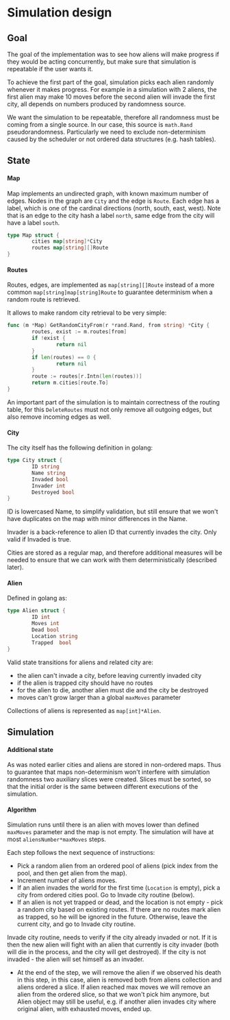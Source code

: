 Simulation design
=================

## Goal

The goal of the implementation was to see how aliens will make progress if they would be
acting concurrently, but make sure that simulation is repeatable if the user wants it.

To achieve the first part of the goal, simulation picks each alien randomly whenever it makes progress.
For example in a simulation with 2 aliens, the first alien may make 10 moves before the second alien will
invade the first city, all depends on numbers produced by randomness source.

We want the simulation to be repeatable, therefore all randomness must be coming from a single source.
In our case, this source is `math.Rand` pseudorandomness. Particularly we need to exclude non-determinism caused
by the scheduler or not ordered data structures (e.g. hash tables).

## State

#### Map

Map implements an undirected graph, with known maximum number of edges. Nodes in the graph are `City` and the edge is `Route`.
Each edge has a label, which is one of the cardinal directions (north, south, east, west). Note that is an edge to the city
hash a label `north`, same edge from the city will have a label `south`.

```go
type Map struct {
        cities map[string]*City
        routes map[string][]Route
}
```

#### Routes

Routes, edges, are implemented as `map[string][]Route` instead of a more common `map[string]map[string]Route` to guarantee determinism when a random route is retrieved.

It allows to make random city retrieval to be very simple:

```go
func (m *Map) GetRandomCityFrom(r *rand.Rand, from string) *City {
        routes, exist := m.routes[from]
        if !exist {
                return nil
        }
        if len(routes) == 0 {
                return nil
        }
        route := routes[r.Intn(len(routes))]
        return m.cities[route.To]
}
```

An important part of the simulation is to maintain correctness of the routing table, for this `DeleteRoutes` must not only
remove all outgoing edges, but also remove incoming edges as well.


#### City

The city itself has the following definition in golang:

```go
type City struct {
        ID string
        Name string
        Invaded bool
        Invader int
        Destroyed bool
}
```

ID is lowercased Name, to simplify validation, but still ensure that we won't have duplicates on the map with minor differences in the Name.

Invader is a back-reference to alien ID that currently invades the city. Only valid if Invaded is true.

Cities are stored as a regular map, and therefore additional measures will be needed to ensure that we can work with
them deterministically (described later).

#### Alien

Defined in golang as:

```go
type Alien struct {
        ID int
        Moves int
        Dead bool
        Location string
        Trapped  bool
}
```

Valid state transitions for aliens and related city are:
- the alien can't invade a city, before leaving currently invaded city
- if the alien is trapped city should have no routes
- for the alien to die, another alien must die and the city be destroyed
- moves can't grow larger than a global `maxMoves` parameter

Collections of aliens is represented as `map[int]*Alien`.

## Simulation

#### Additional state

As was noted earlier cities and aliens are stored in non-ordered maps. Thus to guarantee that maps non-determinism
won't interfere with simulation randomness two auxiliary slices were created. Slices must be sorted, so that the initial order is the same between different executions of the simulation.

#### Algorithm

Simulation runs until there is an alien with moves lower than defined `maxMoves` parameter and the map is not empty.
The simulation will have at most `aliensNumber*maxMoves` steps.

Each step follows the next sequence of instructions:

- Pick a random alien from an ordered pool of aliens (pick index from the pool, and then get alien from the map).
- Increment number of aliens moves.
- If an alien invades the world for the first time (`Location` is empty), pick a city from ordered cities pool.
  Go to Invade city routine (below).
- If an alien is not yet trapped or dead, and the location is not empty - pick a random city based on existing routes.
  If there are no routes mark alien as trapped, so he will be ignored in the future.
  Otherwise, leave the current city, and go to Invade city routine.

Invade city routine, needs to verify if the city already invaded or not. If it is then the new alien will fight with an alien
that currently is city invader (both will die in the process, and the city will get destroyed).
If the city is not invaded - the alien will set himself as an invader.

- At the end of the step, we will remove the alien if we observed his death in this step, in this case, alien
  is removed both from aliens collection and aliens ordered a slice.
  If alien reached max moves we will remove an alien from the ordered slice, so that we won't pick him anymore,
  but Alien object may still be useful, e.g. if another alien invades city where original alien, with exhausted moves,
  ended up.
